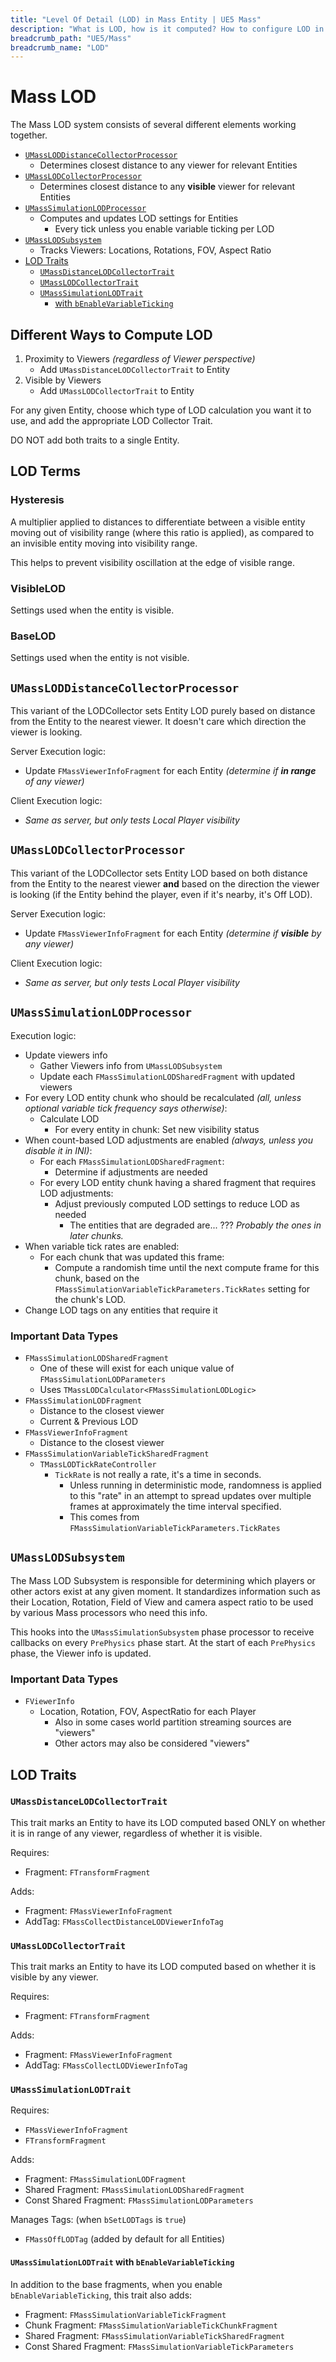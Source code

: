 ```yaml
---
title: "Level Of Detail (LOD) in Mass Entity | UE5 Mass"
description: "What is LOD, how is it computed? How to configure LOD in UE Mass."
breadcrumb_path: "UE5/Mass"
breadcrumb_name: "LOD"
---
```


# Mass LOD

The Mass LOD system consists of several different elements working together.

- [`UMassLODDistanceCollectorProcessor`](#MassLODDistanceCollectorProcessor)
  - Determines closest distance to any viewer for relevant Entities
- [`UMassLODCollectorProcessor`](#MassLODCollectorProcessor)
  - Determines closest distance to any **visible** viewer for relevant Entities
- [`UMassSimulationLODProcessor`](#MassSimulationLODProcessor)
  - Computes and updates LOD settings for Entities
    - Every tick unless you enable variable ticking per LOD
- [`UMassLODSubsystem`](#MassLODSubsystem)
  - Tracks Viewers: Locations, Rotations, FOV, Aspect Ratio
- [LOD Traits](#LODTraits)
  - [`UMassDistanceLODCollectorTrait`](#MassDistanceLODCollectorTrait)
  - [`UMassLODCollectorTrait`](#MassLODCollectorTrait)
  - [`UMassSimulationLODTrait`](#MassSimulationLODTrait)
    - [with `bEnableVariableTicking`](#MassSimulationLODTrait_EnableVariableTicking)


## Different Ways to Compute LOD

1. Proximity to Viewers *(regardless of Viewer perspective)*
   - Add `UMassDistanceLODCollectorTrait` to Entity
2. Visible by Viewers
   - Add `UMassLODCollectorTrait` to Entity

For any given Entity, choose which type of LOD calculation you want it to use,
and add the appropriate LOD Collector Trait.

DO NOT add both traits to a single Entity.


## LOD Terms

### Hysteresis

A multiplier applied to distances to differentiate between
a visible entity moving out of visibility range (where this ratio is applied),
as compared to an invisible entity moving into visibility range.

This helps to prevent visibility oscillation at the edge of visible range.

### VisibleLOD

Settings used when the entity is visible.

### BaseLOD

Settings used when the entity is not visible.


<a id='MassLODDistanceCollectorProcessor'></a>
## `UMassLODDistanceCollectorProcessor`

This variant of the LODCollector sets Entity LOD purely based on distance
from the Entity to the nearest viewer.  It doesn't care which direction
the viewer is looking.

Server Execution logic:

- Update `FMassViewerInfoFragment` for each Entity
  *(determine if **in range** of any viewer)*

Client Execution logic:

- *Same as server, but only tests Local Player visibility*


<a id='MassLODCollectorProcessor'></a>
## `UMassLODCollectorProcessor`

This variant of the LODCollector sets Entity LOD based on both distance
from the Entity to the nearest viewer **and** based on the direction the
viewer is looking (if the Entity behind the player, even if it's nearby,
it's Off LOD).

Server Execution logic:

- Update `FMassViewerInfoFragment` for each Entity
  *(determine if **visible** by any viewer)*

Client Execution logic:

- *Same as server, but only tests Local Player visibility*


<a id='MassSimulationLODProcessor'></a>
## `UMassSimulationLODProcessor`

Execution logic:

- Update viewers info
  - Gather Viewers info from `UMassLODSubsystem`
  - Update each `FMassSimulationLODSharedFragment` with updated viewers
- For every LOD entity chunk who should be recalculated
  *(all, unless optional variable tick frequency says otherwise)*:
  - Calculate LOD
    - For every entity in chunk: Set new visibility status
- When count-based LOD adjustments are enabled *(always, unless you disable it in INI)*:
  - For each `FMassSimulationLODSharedFragment`:
    - Determine if adjustments are needed
  - For every LOD entity chunk having a shared fragment that requires LOD adjustments:
    - Adjust previously computed LOD settings to reduce LOD as needed
      - The entities that are degraded are... ??? *Probably the ones in later chunks.*
- When variable tick rates are enabled:
  - For each chunk that was updated this frame:
    - Compute a randomish time until the next compute frame for this chunk,
      based on the `FMassSimulationVariableTickParameters.TickRates` setting
      for the chunk's LOD.
- Change LOD tags on any entities that require it


### Important Data Types

- `FMassSimulationLODSharedFragment`
  - One of these will exist for each unique value of `FMassSimulationLODParameters`
  - Uses `TMassLODCalculator<FMassSimulationLODLogic>`
- `FMassSimulationLODFragment`
  - Distance to the closest viewer
  - Current & Previous LOD
- `FMassViewerInfoFragment`
  - Distance to the closest viewer
- `FMassSimulationVariableTickSharedFragment`
  - `TMassLODTickRateController`
    - `TickRate` is not really a rate, it's a time in seconds.
      - Unless running in deterministic mode, randomness is applied to this "rate" in
        an attempt to spread updates over multiple frames at approximately the time
        interval specified.
      - This comes from `FMassSimulationVariableTickParameters.TickRates`


<a id='MassLODSubsystem'></a>
## `UMassLODSubsystem`

The Mass LOD Subsystem is responsible for determining which players or other
actors exist at any given moment.  It standardizes information such as their
Location, Rotation, Field of View and camera aspect ratio to be used by
various Mass processors who need this info.

This hooks into the `UMassSimulationSubsystem` phase processor to receive
callbacks on every `PrePhysics` phase start.  At the start of each `PrePhysics`
phase, the Viewer info is updated.

### Important Data Types

- `FViewerInfo`
  - Location, Rotation, FOV, AspectRatio for each Player
    - Also in some cases world partition streaming sources are "viewers"
    - Other actors may also be considered "viewers"


<a id='LODTraits'></a>
## LOD Traits


<a id='MassDistanceLODCollectorTrait'></a>
### `UMassDistanceLODCollectorTrait`

This trait marks an Entity to have its LOD computed based
ONLY on whether it is in range of any viewer, regardless of
whether it is visible.

Requires:
- Fragment: `FTransformFragment`

Adds:
- Fragment: `FMassViewerInfoFragment`
- AddTag: `FMassCollectDistanceLODViewerInfoTag`


<a id='MassLODCollectorTrait'></a>
### `UMassLODCollectorTrait`

This trait marks an Entity to have its LOD computed based on
whether it is visible by any viewer.

Requires:
- Fragment: `FTransformFragment`

Adds:
- Fragment: `FMassViewerInfoFragment`
- AddTag: `FMassCollectLODViewerInfoTag`


<a id='MassSimulationLODTrait'></a>
### `UMassSimulationLODTrait`

Requires:
- `FMassViewerInfoFragment`
- `FTransformFragment`

Adds:
- Fragment: `FMassSimulationLODFragment`
- Shared Fragment: `FMassSimulationLODSharedFragment`
- Const Shared Fragment: `FMassSimulationLODParameters`

Manages Tags: (when `bSetLODTags` is `true`)
- `FMassOffLODTag` (added by default for all Entities)


<a id='MassSimulationLODTrait_EnableVariableTicking'></a>
#### `UMassSimulationLODTrait` with `bEnableVariableTicking`

In addition to the base fragments, when you enable `bEnableVariableTicking`,
this trait also adds:

- Fragment: `FMassSimulationVariableTickFragment`
- Chunk Fragment: `FMassSimulationVariableTickChunkFragment`
- Shared Fragment: `FMassSimulationVariableTickSharedFragment`
- Const Shared Fragment: `FMassSimulationVariableTickParameters`
